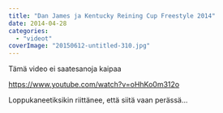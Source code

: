 ```yaml
---
title: "Dan James ja Kentucky Reining Cup Freestyle 2014"
date: 2014-04-28
categories: 
  - "videot"
coverImage: "20150612-untitled-310.jpg"
---
```


Tämä video ei saatesanoja kaipaa

https://www.youtube.com/watch?v=oHhKo0m312o

Loppukaneetiksikin riittänee, että siitä vaan perässä...
